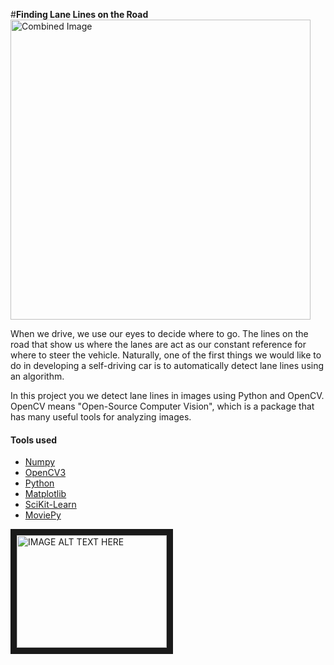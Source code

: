 #**Finding Lane Lines on the Road** 
<img src="laneLines_thirdPass.jpg" width="480" alt="Combined Image" />

When we drive, we use our eyes to decide where to go.  The lines on the road that show us where the lanes are act as our constant reference for where to steer the vehicle.  Naturally, one of the first things we would like to do in developing a self-driving car is to automatically detect lane lines using an algorithm.

In this project you we detect lane lines in images using Python and OpenCV.  OpenCV means "Open-Source Computer Vision", which is a package that has many useful tools for analyzing images.  

#### Tools used
* [Numpy](http://www.numpy.org/)
* [OpenCV3](http://pandas.pydata.org/)
* [Python](https://www.python.org/)
* [Matplotlib](http://matplotlib.org/api/pyplot_api.html)
* [SciKit-Learn](http://scikit-learn.org/)
* [MoviePy](http://zulko.github.io/moviepy/)
<!-- https://www.youtube.com/watch?v=Ha090kb7ZkI -->

<a href="http://www.youtube.com/watch?feature=player_embedded&v=Ha090kb7ZkI
" target="_blank"><img src="http://img.youtube.com/vi/YOUTUBE_VIDEO_ID_HERE/0.jpg" 
alt="IMAGE ALT TEXT HERE" width="240" height="180" border="10" /></a>
